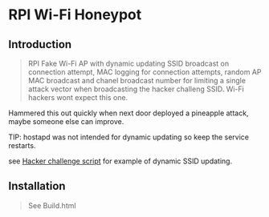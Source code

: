 # RPI Wi-Fi Honeypot

## Introduction

> RPI Fake Wi-Fi AP with dynamic updating SSID broadcast on connection attempt, MAC logging for connection attempts, random AP MAC broadcast and chanel broadcast number for limiting a single attack vector when broadcasting the hacker challeng SSID. Wi-Fi hackers wont expect this one.

Hammered this out quickly when next door deployed a pineapple attack, maybe someone else can improve.

TIP: hostapd was not intended for dynamic updating so keep the service restarts. 

see <a href="https://github.com/asylum119/my-scripts/blob/master/RPI%20Wi-Fi%20Honeypot/honeypot/script/hacker-challenge.sh">Hacker challenge script</a> for example of dynamic SSID updating. 

## Installation

> See Build.html

